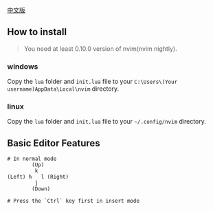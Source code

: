 [中文版](./README-CN.md)
## How to install
> You need at least 0.10.0 version of nvim(nvim nightly).

### windows
Copy the `lua` folder and `init.lua` file to your `C:\Users\(Your username)AppData\Local\nvim` directory.
### linux
Copy the `lua` folder and `init.lua` file to your `~/.config/nvim` directory.

## Basic Editor Features
```
# In normal mode
        (Up)
         k
(Left) h   l (Right)
         j
        (Down)

# Press the `Ctrl` key first in insert mode
```
